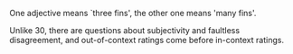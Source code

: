 One adjective means `three fins', the other one means 'many fins'.

Unlike 30, there are questions about subjectivity and faultless disagreement, and out-of-context ratings come before in-context ratings.
